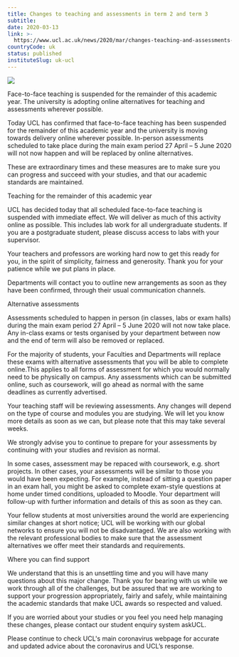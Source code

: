 ```yaml
---
title: Changes to teaching and assessments in term 2 and term 3
subtitle: 
date: 2020-03-13
link: >-
  https://www.ucl.ac.uk/news/2020/mar/changes-teaching-and-assessments-term-2-and-term-3
countryCode: uk
status: published
instituteSlug: uk-ucl
---
```

![](https://www.ucl.ac.uk/news/sites/news/files/styles/medium_image/public/quad11apr08_10_cropped_0.jpg?itok=VASgVSwq)

Face-to-face teaching is suspended for the remainder of this academic year. The university is adopting online alternatives for teaching and assessments wherever possible.

Today UCL has confirmed that face-to-face teaching has been suspended for the remainder of this academic year and the university is moving towards delivery online wherever possible. In-person assessments scheduled to take place during the main exam period 27 April – 5 June 2020 will not now happen and will be replaced by online alternatives.

These are extraordinary times and these measures are to make sure you can progress and succeed with your studies, and that our academic standards are maintained.

Teaching for the remainder of this academic year

UCL has decided today that all scheduled face-to-face teaching is suspended with immediate effect. We will deliver as much of this activity online as possible. This includes lab work for all undergraduate students. If you are a postgraduate student, please discuss access to labs with your supervisor.

Your teachers and professors are working hard now to get this ready for you, in the spirit of simplicity, fairness and generosity. Thank you for your patience while we put plans in place.

Departments will contact you to outline new arrangements as soon as they have been confirmed, through their usual communication channels.

Alternative assessments

Assessments scheduled to happen in person (in classes, labs or exam halls) during the main exam period 27 April – 5 June 2020 will not now take place. Any in-class exams or tests organised by your department between now and the end of term will also be removed or replaced.

For the majority of students, your Faculties and Departments will replace these exams with alternative assessments that you will be able to complete online.This applies to all forms of assessment for which you would normally need to be physically on campus. Any assessments which can be submitted online, such as coursework, will go ahead as normal with the same deadlines as currently advertised.

Your teaching staff will be reviewing assessments. Any changes will depend on the type of course and modules you are studying. We will let you know more details as soon as we can, but please note that this may take several weeks.



We strongly advise you to continue to prepare for your assessments by continuing with your studies and revision as normal.

In some cases, assessment may be repaced with coursework, e.g. short projects. In other cases, your assessments will be similar to those you would have been expecting. For example, instead of sitting a question paper in an exam hall, you might be asked to complete exam-style questions at home under timed conditions, uploaded to Moodle. Your department will follow-up with further information and details of this as soon as they can.

Your fellow students at most universities around the world are experiencing similar changes at short notice; UCL will be working with our global networks to ensure you will not be disadvantaged. We are also working with the relevant professional bodies to make sure that the assessment alternatives we offer meet their standards and requirements.

Where you can find support

We understand that this is an unsettling time and you will have many questions about this major change. Thank you for bearing with us while we work through all of the challenges, but be assured that we are working to support your progression appropriately, fairly and safely, while maintaining the academic standards that make UCL awards so respected and valued.

If you are worried about your studies or you feel you need help managing these changes, please contact our student enquiry system askUCL.

Please continue to check UCL's main coronavirus webpage for accurate and updated advice about the coronavirus and UCL’s response.